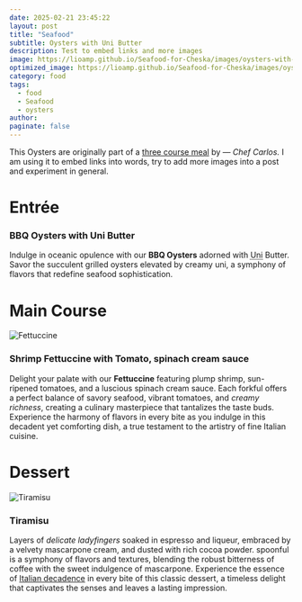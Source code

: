 ```yaml
---
date: 2025-02-21 23:45:22
layout: post
title: "Seafood"
subtitle: Oysters with Uni Butter
description: Test to embed links and more images
image: https://lioamp.github.io/Seafood-for-Cheska/images/oysters-with-uni-butter.jpg
optimized_image: https://lioamp.github.io/Seafood-for-Cheska/images/oysters-with-uni-butter.jpg
category: food
tags:
  - food
  - Seafood
  - oysters
author:
paginate: false
---
```



This Oysters are originally part of a [three course meal](https://lioamp.github.io/Seafood-for-Cheska/"") by <cite>&mdash; Chef Carlos.</cite> I am using it to embed links into words, try to add more images into a post and experiment in general.

# Entrée

### BBQ Oysters with Uni Butter

Indulge in oceanic opulence with our **BBQ Oysters** adorned with <abbr title="The edible part of the sea urchin">Uni</abbr> Butter. Savor the succulent grilled oysters elevated by creamy uni, a symphony of flavors that redefine seafood sophistication.

# Main Course

![Fettuccine](https://lioamp.github.io/Seafood-for-Cheska/images/fettucini%20with%20shrimp.jpg")
### Shrimp Fettuccine with Tomato, spinach cream sauce

Delight your palate with our **Fettuccine** featuring plump shrimp, sun-ripened tomatoes, and a luscious spinach cream sauce. Each forkful offers a perfect balance of savory seafood, vibrant tomatoes, and *creamy richness*, creating a culinary masterpiece that tantalizes the taste buds. Experience the harmony of flavors in every bite as you indulge in this decadent yet comforting dish, a true testament to the artistry of fine Italian cuisine.

# Dessert

![Tiramisu](https://lioamp.github.io/Seafood-for-Cheska/images/tiramisu.jpg")
### Tiramisu

Layers of *delicate ladyfingers* soaked in espresso and liqueur, embraced by a velvety mascarpone cream, and dusted with rich cocoa powder. spoonful is a symphony of flavors and textures, blending the robust bitterness of coffee with the sweet indulgence of mascarpone. Experience the essence of <ins>Italian decadence</ins> in every bite of this classic dessert, a timeless delight that captivates the senses and leaves a lasting impression.
